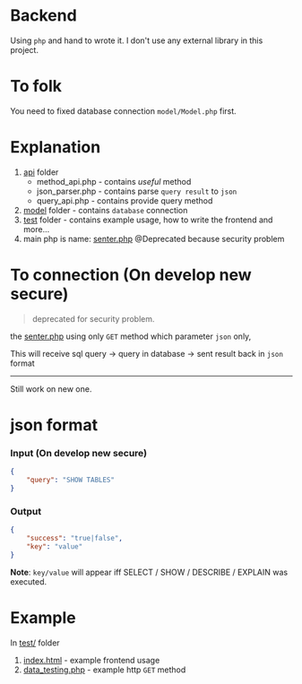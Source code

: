 # Backend
Using `php` and hand to wrote it. I don't use any external library in this project. 

# To folk
You need to fixed database connection `model/Model.php` first.

# Explanation
1. [api](api) folder
    - method_api.php - contains *useful* method
    - json_parser.php - contains parse `query result` to `json`
    - query_api.php - contains provide query method
2. [model](model) folder - contains `database` connection
3. [test](test) folder - contains example usage, how to write the frontend and more...
4. main php is name: [senter.php](senter.php) @Deprecated because security problem

# To connection (On develop new secure)
> deprecated for security problem.

the [senter.php](senter.php) using only `GET` method which parameter `json` only,   <p>
This will receive sql query -> query in database -> sent result back in `json` format

------
Still work on new one.

# json format

### Input (On develop new secure)
```json
{
    "query": "SHOW TABLES"
}
```

### Output
```json
{
    "success": "true|false", 
    "key": "value" 
}
```
**Note**: `key/value` will appear iff SELECT / SHOW / DESCRIBE / EXPLAIN was executed.

# Example
In [test/](test) folder
1. [index.html](test/index.html) - example frontend usage
2. [data_testing.php](test/data_testing.php) - example http `GET` method
